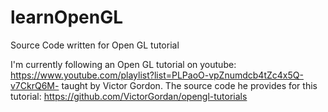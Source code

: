 # learnOpenGL
Source Code written for Open GL tutorial

I'm currently following an Open GL tutorial on youtube: https://www.youtube.com/playlist?list=PLPaoO-vpZnumdcb4tZc4x5Q-v7CkrQ6M-
taught by Victor Gordon. The source code he provides for this tutorial: https://github.com/VictorGordan/opengl-tutorials
